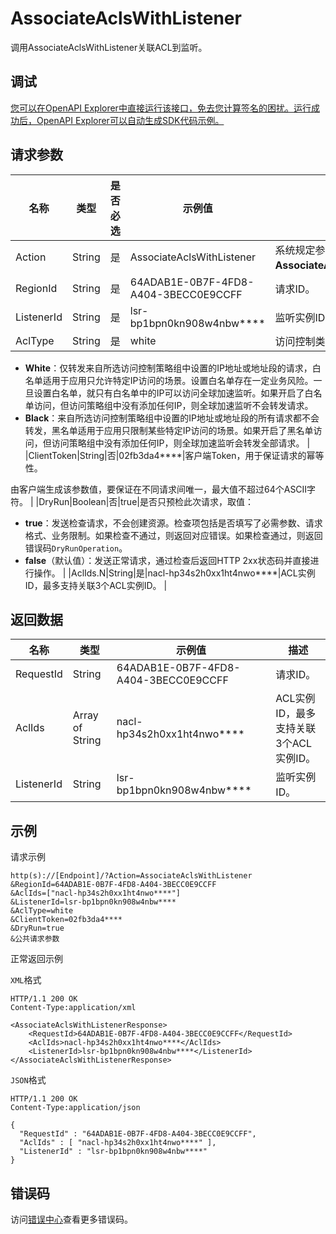 # AssociateAclsWithListener

调用AssociateAclsWithListener关联ACL到监听。

## 调试

[您可以在OpenAPI Explorer中直接运行该接口，免去您计算签名的困扰。运行成功后，OpenAPI Explorer可以自动生成SDK代码示例。](https://api.aliyun.com/#product=Ga&api=AssociateAclsWithListener&type=RPC&version=2019-11-20)

## 请求参数

|名称|类型|是否必选|示例值|描述|
|--|--|----|---|--|
|Action|String|是|AssociateAclsWithListener|系统规定参数。取值：**AssociateAclsWithListener**。 |
|RegionId|String|是|64ADAB1E-0B7F-4FD8-A404-3BECC0E9CCFF|请求ID。 |
|ListenerId|String|是|lsr-bp1bpn0kn908w4nbw\*\*\*\*|监听实例ID。 |
|AclType|String|是|white|访问控制类型：

 -   **White**：仅转发来自所选访问控制策略组中设置的IP地址或地址段的请求，白名单适用于应用只允许特定IP访问的场景。设置白名单存在一定业务风险。一旦设置白名单，就只有白名单中的IP可以访问全球加速监听。如果开启了白名单访问，但访问策略组中没有添加任何IP，则全球加速监听不会转发请求。
-   **Black**：来自所选访问控制策略组中设置的IP地址或地址段的所有请求都不会转发，黑名单适用于应用只限制某些特定IP访问的场景。如果开启了黑名单访问，但访问策略组中没有添加任何IP，则全球加速监听会转发全部请求。 |
|ClientToken|String|否|02fb3da4\*\*\*\*|客户端Token，用于保证请求的幂等性。

 由客户端生成该参数值，要保证在不同请求间唯一，最大值不超过64个ASCII字符。 |
|DryRun|Boolean|否|true|是否只预检此次请求，取值：

 -   **true**：发送检查请求，不会创建资源。检查项包括是否填写了必需参数、请求格式、业务限制。如果检查不通过，则返回对应错误。如果检查通过，则返回错误码`DryRunOperation`。
-   **false**（默认值）：发送正常请求，通过检查后返回HTTP 2xx状态码并直接进行操作。 |
|AclIds.N|String|是|nacl-hp34s2h0xx1ht4nwo\*\*\*\*|ACL实例ID，最多支持关联3个ACL实例ID。 |

## 返回数据

|名称|类型|示例值|描述|
|--|--|---|--|
|RequestId|String|64ADAB1E-0B7F-4FD8-A404-3BECC0E9CCFF|请求ID。 |
|AclIds|Array of String|nacl-hp34s2h0xx1ht4nwo\*\*\*\*|ACL实例ID，最多支持关联3个ACL实例ID。 |
|ListenerId|String|lsr-bp1bpn0kn908w4nbw\*\*\*\*|监听实例ID。 |

## 示例

请求示例

```
http(s)://[Endpoint]/?Action=AssociateAclsWithListener
&RegionId=64ADAB1E-0B7F-4FD8-A404-3BECC0E9CCFF
&AclIds=["nacl-hp34s2h0xx1ht4nwo****"]
&ListenerId=lsr-bp1bpn0kn908w4nbw****
&AclType=white
&ClientToken=02fb3da4****
&DryRun=true
&公共请求参数
```

正常返回示例

`XML`格式

```
HTTP/1.1 200 OK
Content-Type:application/xml

<AssociateAclsWithListenerResponse>
    <RequestId>64ADAB1E-0B7F-4FD8-A404-3BECC0E9CCFF</RequestId>
    <AclIds>nacl-hp34s2h0xx1ht4nwo****</AclIds>
    <ListenerId>lsr-bp1bpn0kn908w4nbw****</ListenerId>
</AssociateAclsWithListenerResponse>
```

`JSON`格式

```
HTTP/1.1 200 OK
Content-Type:application/json

{
  "RequestId" : "64ADAB1E-0B7F-4FD8-A404-3BECC0E9CCFF",
  "AclIds" : [ "nacl-hp34s2h0xx1ht4nwo****" ],
  "ListenerId" : "lsr-bp1bpn0kn908w4nbw****"
}
```

## 错误码

访问[错误中心](https://error-center.alibabacloud.com/status/product/Ga)查看更多错误码。

